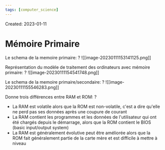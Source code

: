 ```yaml
---
tags: [computer_science] 
---
```

Created: 2023-01-11

# Mémoire Primaire

Le schema de la memoire primaire:
?
![[image-20230111153141125.png]]
<!--SR:!2023-01-23,8,250-->

Représentation du modèle de traitement des ordinateurs avec mémoire primaire:
?
![[image-20230111154541748.png]]
<!--SR:!2023-01-16,2,210-->

Le schema de la memoire primaire/secondaire:
?
![[image-20230111155546283.png]]
<!--SR:!2023-01-21,6,230-->


Donne trois différences entre RAM et ROM:
?
- La RAM est volatile alors que la ROM est non-volatile, c'est a dire qu'elle ne perd pas ses données après une coupure de courant
- La RAM contient les programmes et les données de l'utilisateur qui ont été chargés depuis le démarrage, alors que la ROM contient le BIOS (basic input/output system)
- La RAM est généralement évolutive peut être améliorée alors que la ROM fait généralement partie de la carte mère et est difficile à mettre à niveau
<!--SR:!2023-01-20,5,230-->


